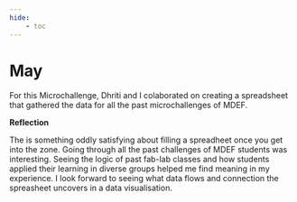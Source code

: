 ```yaml
---
hide:
    - toc
---
```


# May

For this Microchallenge, Dhriti and I colaborated on creating a spreadsheet that gathered the data for all the past microchallenges of MDEF. 

**Reflection**

The is something oddly satisfying about filling a spreadheet once you get into the zone. Going through all the past challenges of MDEF students was interesting. Seeing the logic of past fab-lab classes and how students applied their learning in diverse groups helped me find meaning in my experience. I look forward to seeing what data flows and connection the spreasheet uncovers in a data visualisation. 












